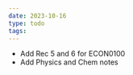 ```yaml
---
date: 2023-10-16
type: todo
tags:
---
```

- Add Rec 5 and 6 for ECON0100
- Add Physics and Chem notes
